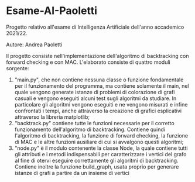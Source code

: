 # Esame-AI-Paoletti
Progetto relativo all'esame di Intelligenza Artificiale dell'anno accademico 2021/22.

Autore: Andrea Paoletti

Il progetto consiste nell'implementazione dell'algoritmo di backtracking con forward checking e con MAC.
L'elaborato consiste di quattro moduli sorgente: 
1) "main.py", che non contiene nessuna classe o funzione fondamentale per il funzionamento del programma, ma contiene solamente il main, nel quale vengono generate istanze di problemi di colorazione di grafi casuali e vengono eseguiti alcuni test sugli algoritmi da studiare. In particolare gli algoritmi vengono eseguiti e ne vengono misurati e infine confrontati i tempi, anche attraverso la creazione di grafici esplicativi attraverso la libreria matplotlib;
2) "backtrack.py" contiene tutte le funzioni necessarie per il corretto funzionamento dell'algoritmo di backtracking. Contiene quindi l'algoritmo di backtracking, la funzione di forward checking, la funzione di MAC e le altre funzioni ausiliare di cui si avvalgono questi algoritmi;
3) "node.py" è il modulo contenente la classe Node, la quale contiene tutti gli attributi e i metodi indispensabili per caratterizzare i vertici del grafo al fine di otervi eseguire correttamente gli algoritmi di backtracking. Contiene inoltre la funzione build_graph, usata proprio per generare istanze di grafi a partire da un insieme di vertici
